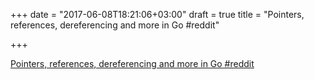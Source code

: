 +++
date = "2017-06-08T18:21:06+03:00"
draft = true
title = "Pointers, references, dereferencing and more in Go  #reddit"

+++

<p><a href="https://t.co/EPJVoH0LzI">Pointers, references, dereferencing and more in Go  #reddit</a></p>
